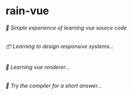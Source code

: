 # rain-vue
###### 🚀 Simple experience of learning vue source code
###### 📦 Learning to design responsive systems...
###### 🤡 Learning vue renderer...
###### 🐷 Try the compiler for a short answer...